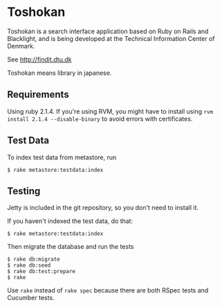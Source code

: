 # Toshokan

Toshokan is a search interface application based on Ruby on Rails and Blacklight, and is being developed at the Technical Information Center of Denmark.

See http://findit.dtu.dk

Toshokan means library in japanese.


## Requirements

Using ruby 2.1.4. If you're using RVM, you might have to install using `rvm install 2.1.4 --disable-binary` to avoid errors with certificates.

## Test Data

To index test data from metastore, run

    $ rake metastore:testdata:index

## Testing

Jetty is included in the git repository, so you don't need to install it.

If you haven't indexed the test data, do that:

    $ rake metastore:testdata:index

Then migrate the database and run the tests

    $ rake db:migrate
    $ rake db:seed
    $ rake db:test:prepare
    $ rake

Use `rake` instead of `rake spec` because there are both RSpec tests and Cucumber tests.